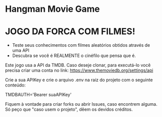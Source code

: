 # Hangman Movie Game
# JOGO DA FORCA COM FILMES!

- Teste seus conhecimentos com filmes aleatórios obtidos através de uma API
- Descubra se você é REALMENTE o cinéfilo que pensa que é.

Este jogo usa a API da TMDB. Caso deseje clonar, para executá-lo você precisa criar uma conta no link:
https://www.themoviedb.org/settings/api

Crie a sua APIKey e crie o arquivo .env na raiz do projeto com o seguinte conteúdo:

TMDBAUTH='Bearer suaAPIKey'

Fiquem à vontade para criar forks ou abrir Issues, caso encontrem alguma.
Só peço que "caso usem o projeto", dêem os devidos créditos.